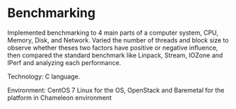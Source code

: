 # Benchmarking
Implemented benchmarking to 4 main parts of a computer system, CPU, Memory, Disk, and Network. Varied the number of threads and block size to observe whether theses two factors have positive or negative influence, then compared the standard benchmark like Linpack, Stream, IOZone and IPerf and analyzing each performance.

Technology: C language.

Environment: CentOS 7 Linux for the OS, OpenStack and Baremetal for the platform in Chameleon environment

